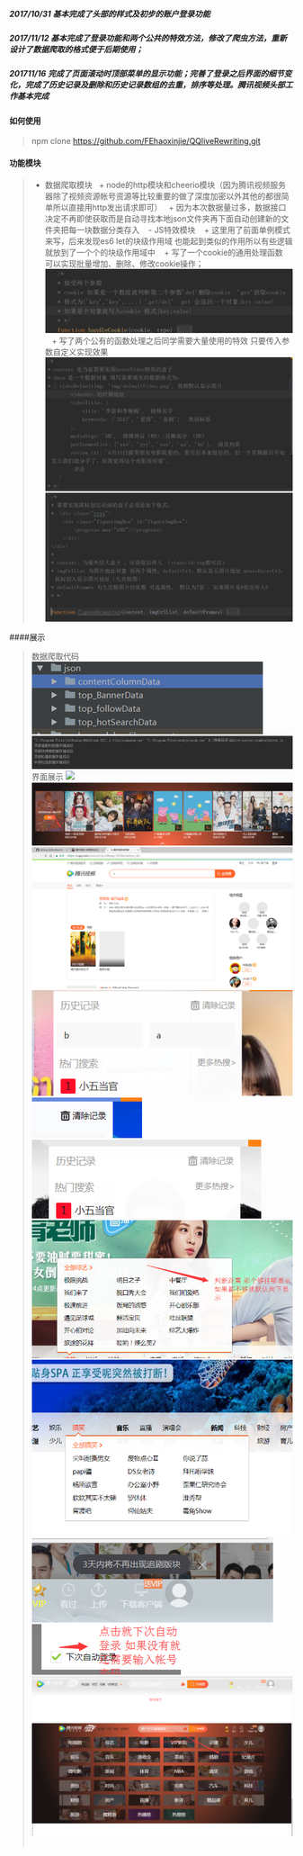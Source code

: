 ##### 2017/10/31 基本完成了头部的样式及初步的账户登录功能

##### 2017/11/12 基本完成了登录功能和两个公共的特效方法，修改了爬虫方法，重新设计了数据爬取的格式便于后期使用；


##### 201711/16 完成了页面滚动时顶部菜单的显示功能；完善了登录之后界面的细节变化，完成了历史记录及删除和历史记录数组的去重，排序等处理。腾讯视频头部工作基本完成

#### 如何使用
> npm clone https://github.com/FEhaoxinjie/QQliveRewriting.git

#### 功能模块
> - 数据爬取模块
   + node的http模块和cheerio模块（因为腾讯视频服务器除了视频资源帐号资源等比较重要的做了深度加密以外其他的都很简单所以直接用http发出请求即可）
   + 因为本次数据量过多，数据接口决定不再即使获取而是自动寻找本地json文件夹再下面自动创建新的文件夹把每一块数据分类存入
   
  - JS特效模块
    + 这里用了前面单例模式 来写，后来发现es6 let的块级作用域 也能起到类似的作用所以有些逻辑就放到了一个个的块级作用域中
    + 写了一个cookie的通用处理函数 可以实现批量增加、删除、修改cookie操作；
    ![](https://github.com/FEhaoxinjie/QQliveRewriting/blob/master/showImages/TIM%E6%88%AA%E5%9B%BE20171127193254.png)
    + 写了两个公有的函数处理之后同学需要大量使用的特效 只要传入参数自定义实现效果
    ![](https://github.com/FEhaoxinjie/QQliveRewriting/blob/master/showImages/TIM%E6%88%AA%E5%9B%BE20171127193405.png)
    ![](https://github.com/FEhaoxinjie/QQliveRewriting/blob/master/showImages/TIM%E6%88%AA%E5%9B%BE20171127193414.png)
     

####展示

> 数据爬取代码
![](https://github.com/FEhaoxinjie/QQliveRewriting/blob/master/showImages/TIM%E6%88%AA%E5%9B%BE20171127192339.png)
![](https://github.com/FEhaoxinjie/QQliveRewriting/blob/master/showImages/TIM%E6%88%AA%E5%9B%BE20171127192348.png)
> 界面展示
![](https://github.com/FEhaoxinjie/QQliveRewriting/blob/master/showImages/Animation.gif)
![](https://github.com/FEhaoxinjie/QQliveRewriting/blob/master/showImages/TIM%E6%88%AA%E5%9B%BE20171127202704.png)
![](https://github.com/FEhaoxinjie/QQliveRewriting/blob/master/showImages/TIM%E6%88%AA%E5%9B%BE20171127203203.png)
![](https://github.com/FEhaoxinjie/QQliveRewriting/blob/master/showImages/TIM%E6%88%AA%E5%9B%BE20171127203213.png)
![](https://github.com/FEhaoxinjie/QQliveRewriting/blob/master/showImages/TIM%E6%88%AA%E5%9B%BE20171127203222.png)
![](https://github.com/FEhaoxinjie/QQliveRewriting/blob/master/showImages/TIM%E6%88%AA%E5%9B%BE20171127203234.png)
![](https://github.com/FEhaoxinjie/QQliveRewriting/blob/master/showImages/TIM%E6%88%AA%E5%9B%BE20171127203312.png)
![](https://github.com/FEhaoxinjie/QQliveRewriting/blob/master/showImages/TIM%E6%88%AA%E5%9B%BE20171127203324.png)
![](https://github.com/FEhaoxinjie/QQliveRewriting/blob/master/showImages/TIM%E6%88%AA%E5%9B%BE20171127203337.png)
![](https://github.com/FEhaoxinjie/QQliveRewriting/blob/master/showImages/TIM%E6%88%AA%E5%9B%BE20171127203514.png)
![](https://github.com/FEhaoxinjie/QQliveRewriting/blob/master/showImages/TIM%E6%88%AA%E5%9B%BE20171127203552.png)
![](https://github.com/FEhaoxinjie/QQliveRewriting/blob/master/showImages/TIM%E6%88%AA%E5%9B%BE20171127203643.png)
![]()

